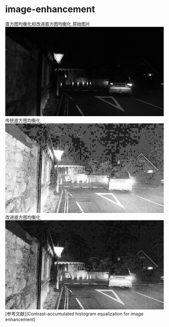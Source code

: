 # image-enhancement
  直方图均衡化和改进直方图均衡化
  原始图片
  ![原始图片](dark_road_1.jpg)
  传统直方图均衡化
  ![传统直方图均衡化](img_new_old.jpg)
  改进直方图均衡化
  ![改进直方图均衡化](img_new.jpg)
  [参考文献](Contrast-accumulated histogram equalization for image enhancement)
